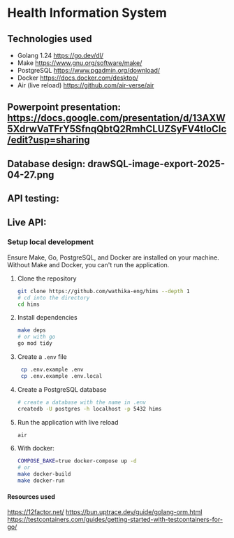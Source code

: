 # Health Information System

## Technologies used

- Golang 1.24 <https://go.dev/dl/>
- Make <https://www.gnu.org/software/make/>
- PostgreSQL <https://www.pgadmin.org/download/>
- Docker <https://docs.docker.com/desktop/>
- Air (live reload) <https://github.com/air-verse/air>

## Powerpoint presentation: https://docs.google.com/presentation/d/13AXW5XdrwVaTFrY5SfnqQbtQ2RmhCLUZSyFV4tloCIc/edit?usp=sharing

## Database design: drawSQL-image-export-2025-04-27.png

## API testing: 

## Live API: 

### Setup local development

Ensure Make, Go, PostgreSQL, and Docker are installed on your machine.
Without Make and Docker, you can't run the application.

1. Clone the repository

   ```bash
   git clone https://github.com/wathika-eng/hims --depth 1
   # cd into the directory
   cd hims
   ```

2. Install dependencies

   ```bash
   make deps
   # or with go
   go mod tidy
   ```

3. Create a `.env` file

   ```bash
    cp .env.example .env
    cp .env.example .env.local
    ```

4. Create a PostgreSQL database

    ```bash
    # create a database with the name in .env
    createdb -U postgres -h localhost -p 5432 hims
    ```

5. Run the application with live reload

    ```bash
    air
    ```

6. With docker:

    ```bash
    COMPOSE_BAKE=true docker-compose up -d
    # or
    make docker-build
    make docker-run
    ```
    <!-- or
    ```bash
    docker build -t hims .
    docker run -p 8080:8080 hims
    docker run --env-file .env -v $(pwd)/.env:/root/.env hims:latest
    ``` -->

#### Resources used

<https://12factor.net/>
<https://bun.uptrace.dev/guide/golang-orm.html>
<https://testcontainers.com/guides/getting-started-with-testcontainers-for-go/>
